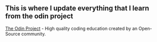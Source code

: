 ## This is where I update everything that I learn from the odin project

[The Odin Project](https://www.theodinproject.com/) - High quality coding education created by an Open-Source community.
